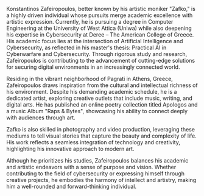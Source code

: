 Konstantinos Zafeiropoulos, better known by his artistic moniker "Zafko," is a highly driven individual whose pursuits merge academic excellence with artistic expression. Currently, he is pursuing a degree in Computer Engineering at the University of West Attica (Uniwa) while also deepening his expertise in Cybersecurity at Deree – The American College of Greece. His academic focus lies at the intersection of Artificial Intelligence and Cybersecurity, as reflected in his master's thesis: Practical AI in Cyberwarfare and Cybersecurity. Through rigorous study and research, Zafeiropoulos is contributing to the advancement of cutting-edge solutions for securing digital environments in an increasingly connected world.

Residing in the vibrant neighborhood of Pagrati in Athens, Greece, Zafeiropoulos draws inspiration from the cultural and intellectual richness of his environment. Despite his demanding academic schedule, he is a dedicated artist, exploring creative outlets that include music, writing, and digital arts. He has published an online poetry collection titled Apologos and a music Album "Raps & Bytes", showcasing his ability to connect deeply with audiences through art.

Zafko is also skilled in photography and video production, leveraging these mediums to tell visual stories that capture the beauty and complexity of life. His work reflects a seamless integration of technology and creativity, highlighting his innovative approach to modern art.

Although he prioritizes his studies, Zafeiropoulos balances his academic and artistic endeavors with a sense of purpose and vision. Whether contributing to the field of cybersecurity or expressing himself through creative projects, he embodies the harmony of intellect and artistry, making him a well-rounded and forward-thinking individual.
